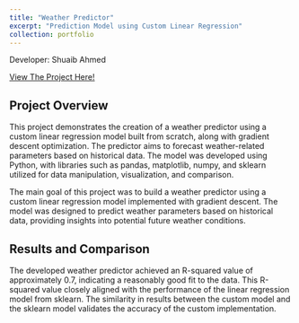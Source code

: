 ```yaml
---
title: "Weather Predictor"
excerpt: "Prediction Model using Custom Linear Regression"
collection: portfolio
---
```

Developer: Shuaib Ahmed

[View The Project Here!](/images/LR_GD.md)

## Project Overview
This project demonstrates the creation of a weather predictor using a custom linear regression model built from scratch, along with gradient descent optimization. The predictor aims to forecast weather-related parameters based on historical data. The model was developed using Python, with libraries such as pandas, matplotlib, numpy, and sklearn utilized for data manipulation, visualization, and comparison.

The main goal of this project was to build a weather predictor using a custom linear regression model implemented with gradient descent. The model was designed to predict weather parameters based on historical data, providing insights into potential future weather conditions.

## Results and Comparison

The developed weather predictor achieved an R-squared value of approximately 0.7, indicating a reasonably good fit to the data. This R-squared value closely aligned with the performance of the linear regression model from sklearn. The similarity in results between the custom model and the sklearn model validates the accuracy of the custom implementation.
